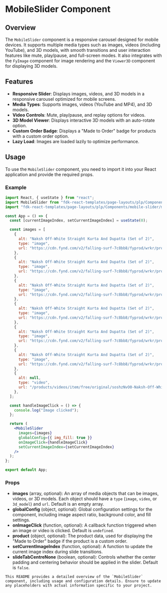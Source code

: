 # MobileSlider Component

## Overview
The `MobileSlider` component is a responsive carousel designed for mobile devices. It supports multiple media types such as images, videos (including YouTube), and 3D models, with smooth transitions and user interaction features like mute, play/pause, and full-screen modes. It also integrates with the `FyImage` component for image rendering and the `Viewer3D` component for displaying 3D models.

## Features
- **Responsive Slider**: Displays images, videos, and 3D models in a responsive carousel optimized for mobile screens.
- **Media Types**: Supports images, videos (YouTube and MP4), and 3D models.
- **Video Controls**: Mute, play/pause, and replay options for videos.
- **3D Model Viewer**: Displays interactive 3D models with an auto-rotate option.
- **Custom Order Badge**: Displays a "Made to Order" badge for products with a custom order option.
- **Lazy Load**: Images are loaded lazily to optimize performance.


## Usage
To use the `MobileSlider` component, you need to import it into your React application and provide the required props.

### Example
```jsx
import React, { useState } from "react";
import MobileSlider from "fdk-react-templates/page-layouts/plp/Components/mobile-slider/mobile-slider";
import "fdk-react-templates/page-layouts/plp/Components/mobile-slider/mobile-slider.css";

const App = () => {
  const [currentImageIndex, setCurrentImageIndex] = useState(0);

  const images = [
    {
      alt: "Naksh Off-White Straight Kurta And Dupatta (Set of 2)",
      type: "image",
      url: "https://cdn.fynd.com/v2/falling-surf-7c8bb8/fyprod/wrkr/products/pictures/item/free/original/JC0106989XS/U5B4N21Ed-JC0106989-(1).jpg",
    },
    {
      alt: "Naksh Off-White Straight Kurta And Dupatta (Set of 2)",
      type: "image",
      url: "https://cdn.fynd.com/v2/falling-surf-7c8bb8/fyprod/wrkr/products/pictures/item/free/original/JC0106989XS/I889rObqRI-JC0106989-(2).jpg",
    },
    {
      alt: "Naksh Off-White Straight Kurta And Dupatta (Set of 2)",
      type: "image",
      url: "https://cdn.fynd.com/v2/falling-surf-7c8bb8/fyprod/wrkr/products/pictures/item/free/original/JC0106989XS/sYVQBDEkWX-JC0106989-(3).jpg",
    },
    {
      alt: "Naksh Off-White Straight Kurta And Dupatta (Set of 2)",
      type: "image",
      url: "https://cdn.fynd.com/v2/falling-surf-7c8bb8/fyprod/wrkr/products/pictures/item/free/original/JC0106989XS/I-THGeggFW-JC0106989-(4).jpg",
    },
    {
      alt: "Naksh Off-White Straight Kurta And Dupatta (Set of 2)",
      type: "image",
      url: "https://cdn.fynd.com/v2/falling-surf-7c8bb8/fyprod/wrkr/products/pictures/item/free/original/JC0106989XS/i-mIlQVMou-JC0106989-(5).jpg",
    },
    {
      alt: "Naksh Off-White Straight Kurta And Dupatta (Set of 2)",
      type: "image",
      url: "https://cdn.fynd.com/v2/falling-surf-7c8bb8/fyprod/wrkr/products/pictures/item/free/original/JC0106989XS/f-kWoL2ask-JC0106989-(6).jpg",
    },
    {
      alt: null,
      type: "video",
      url: "/products/videos/item/free/original/soshzNvO0-Naksh-Off-White-Straight-Kurta-And-Dupatta-(Set-of-2).mp4",
    },
  ];

  const handleImageClick = () => {
    console.log("Image clicked");
  };

  return (
    <MobileSlider
      images={images}
      globalConfig={{ img_fill: true }}
      onImageClick={handleImageClick}
      setCurrentImageIndex={setCurrentImageIndex}
    />
  );
};

export default App;

```

### Props
- **images** (array, optional): An array of media objects that can be images, videos, or 3D models. Each object should have a `type` (`image`, `video`, or `3d_model`) and `url`. Default is an empty array.
- **globalConfig** (object, optional): Global configuration settings for the component, including image aspect ratio, background color, and fill settings.
- **onImageClick** (function, optional): A callback function triggered when an image or video is clicked. Default is `undefined`.
- **product** (object, optional): The product data, used for displaying the "Made to Order" badge if the product is a custom order.
- **setCurrentImageIndex** (function, optional): A function to update the current image index during slide transitions.
- **slideTabCentreNone** (boolean, optional): Controls whether the center padding and centering behavior should be applied in the slider. Default is `false`.

```
This README provides a detailed overview of the `MobileSlider` component, including usage and configuration details. Ensure to update any placeholders with actual information specific to your project.
